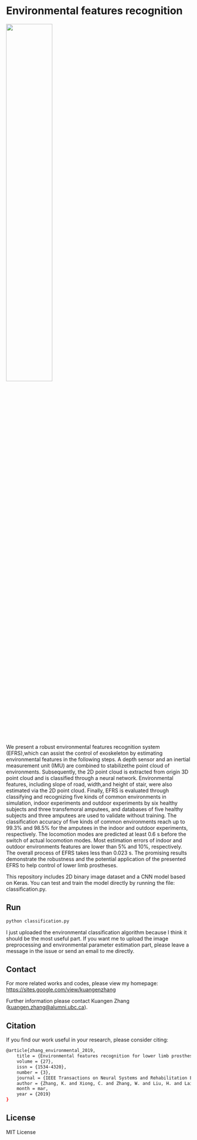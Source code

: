 ﻿# Environmental features recognition
 <img src='./Environmental-feature-recog.jpg' width=50%>

We present a robust environmental features recognition system (EFRS),which can assist the control of exoskeleton by estimating environmental features in the following steps. A depth sensor and an inertial measurement unit (IMU) are combined to stabilizethe point cloud of environments. Subsequently, the 2D point cloud is extracted from origin 3D point cloud and is classified through a neural network. Environmental features, including slope of road, width,and height of stair, were also estimated via the 2D point cloud. Finally, EFRS is evaluated through classifying and recognizing five kinds of common environments in simulation, indoor experiments and outdoor
experiments by six healthy subjects and three transfemoral amputees, and databases of five healthy subjects and
three amputees are used to validate without training. The classification accuracy of five kinds of common environments reach up to 99.3% and 98.5% for the amputees in the indoor and outdoor experiments, respectively. The locomotion modes are predicted at least 0.6 s before the switch of actual locomotion modes. Most estimation errors
of indoor and outdoor environments features are lower than 5% and 10%, respectively. The overall process of EFRS takes less than 0.023 s. The promising results demonstrate the robustness and the potential application of the presented EFRS to help control of lower limb prostheses. 

This repository includes 2D binary image dataset and a CNN model based on Keras.  You can test and train the model directly by running the file: classification.py.

## Run

```bash
python classification.py
```

I just uploaded the environmental classification algorithm because I think it should be the most useful part. If you want me to upload the image preprocessing and environmental parameter estimation part, please leave a message in the issue or send an email to me directly. 

## Contact

For more related works and codes, please view my homepage: https://sites.google.com/view/kuangenzhang

Further information please contact Kuangen Zhang (kuangen.zhang@alumni.ubc.ca).

## Citation
If you find our work useful in your research, please consider citing:
```bash
@article{zhang_environmental_2019,
	title = {Environmental features recognition for lower limb prostheses toward predictive walking},
	volume = {27},
	issn = {1534-4320},
	number = {3},
	journal = {IEEE Transactions on Neural Systems and Rehabilitation Engineering},
	author = {Zhang, K. and Xiong, C. and Zhang, W. and Liu, H. and Lai, D. and Rong, Y. and Fu, C.},
	month = mar,
	year = {2019}
}
```


## License
MIT License
